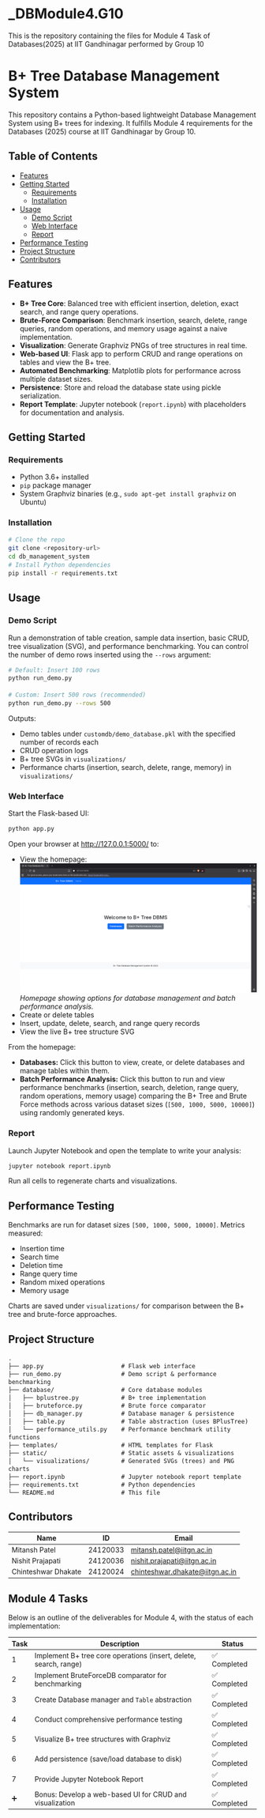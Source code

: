 # _DBModule4.G10
This is the repository containing the files for Module 4 Task of Databases(2025) at IIT Gandhinagar performed by Group 10

# B+ Tree Database Management System

This repository contains a Python-based lightweight Database Management System using B+ trees for indexing. It fulfills Module 4 requirements for the Databases (2025) course at IIT Gandhinagar by Group 10.

## Table of Contents

- [Features](#features)
- [Getting Started](#getting-started)
  - [Requirements](#requirements)
  - [Installation](#installation)
- [Usage](#usage)
  - [Demo Script](#demo-script)
  - [Web Interface](#web-interface)
  - [Report](#report)
- [Performance Testing](#performance-testing)
- [Project Structure](#project-structure)
- [Contributors](#contributors)

## Features

- **B+ Tree Core**: Balanced tree with efficient insertion, deletion, exact search, and range query operations.
- **Brute-Force Comparison**: Benchmark insertion, search, delete, range queries, random operations, and memory usage against a naive implementation.
- **Visualization**: Generate Graphviz PNGs of tree structures in real time.
- **Web-based UI**: Flask app to perform CRUD and range operations on tables and view the B+ tree.
- **Automated Benchmarking**: Matplotlib plots for performance across multiple dataset sizes.
- **Persistence**: Store and reload the database state using pickle serialization.
- **Report Template**: Jupyter notebook (`report.ipynb`) with placeholders for documentation and analysis.

## Getting Started

### Requirements

- Python 3.6+ installed
- `pip` package manager
- System Graphviz binaries (e.g., `sudo apt-get install graphviz` on Ubuntu)

### Installation

```bash
# Clone the repo
git clone <repository-url>
cd db_management_system
# Install Python dependencies
pip install -r requirements.txt
```

## Usage

### Demo Script

Run a demonstration of table creation, sample data insertion, basic CRUD, tree visualization (SVG), and performance benchmarking. You can control the number of demo rows inserted using the `--rows` argument:

```bash
# Default: Insert 100 rows
python run_demo.py

# Custom: Insert 500 rows (recommended)
python run_demo.py --rows 500
```

Outputs:
- Demo tables under `customdb/demo_database.pkl` with the specified number of records each
- CRUD operation logs
- B+ tree SVGs in `visualizations/`
- Performance charts (insertion, search, delete, range, memory) in `visualizations/`

### Web Interface

Start the Flask-based UI:

```bash
python app.py
```

Open your browser at http://127.0.0.1:5000/ to:
- View the homepage:
  ![Homepage Screenshot](db_management_system/homepage.png)
  *Homepage showing options for database management and batch performance analysis.*
- Create or delete tables
- Insert, update, delete, search, and range query records
- View the live B+ tree structure SVG

From the homepage:
*   **Databases:** Click this button to view, create, or delete databases and manage tables within them.
*   **Batch Performance Analysis:** Click this button to run and view performance benchmarks (insertion, search, deletion, range query, random operations, memory usage) comparing the B+ Tree and Brute Force methods across various dataset sizes (`[500, 1000, 5000, 10000]`) using randomly generated keys.

### Report

Launch Jupyter Notebook and open the template to write your analysis:

```bash
jupyter notebook report.ipynb
```

Run all cells to regenerate charts and visualizations.

## Performance Testing

Benchmarks are run for dataset sizes `[500, 1000, 5000, 10000]`. Metrics measured:
- Insertion time
- Search time
- Deletion time
- Range query time
- Random mixed operations
- Memory usage

Charts are saved under `visualizations/` for comparison between the B+ tree and brute-force approaches.

## Project Structure

```
.
├── app.py                      # Flask web interface
├── run_demo.py                 # Demo script & performance benchmarking
├── database/                   # Core database modules
│   ├── bplustree.py            # B+ tree implementation
│   ├── bruteforce.py           # Brute force comparator
│   ├── db_manager.py           # Database manager & persistence
│   ├── table.py                # Table abstraction (uses BPlusTree)
│   └── performance_utils.py    # Performance benchmark utility functions
├── templates/                  # HTML templates for Flask
├── static/                     # Static assets & visualizations
│   └── visualizations/         # Generated SVGs (trees) and PNG charts
├── report.ipynb                # Jupyter notebook report template
├── requirements.txt            # Python dependencies
└── README.md                   # This file
```


## Contributors

| Name                  | ID        | Email                           |
|-----------------------|-----------|---------------------------------|
| Mitansh Patel         | 24120033  | mitansh.patel@iitgn.ac.in       |
| Nishit Prajapati      | 24120036  | nishit.prajapati@iitgn.ac.in    |
| Chinteshwar Dhakate   | 24120024  | chinteshwar.dhakate@iitgn.ac.in |

## Module 4 Tasks

Below is an outline of the deliverables for Module 4, with the status of each implementation:

| Task | Description                                               | Status      |
|------|-----------------------------------------------------------|-------------|
| 1    | Implement B+ tree core operations (insert, delete, search, range) | ✅ Completed |
| 2    | Implement BruteForceDB comparator for benchmarking         | ✅ Completed |
| 3    | Create Database manager and `Table` abstraction            | ✅ Completed |
| 4    | Conduct comprehensive performance testing                 | ✅ Completed |
| 5    | Visualize B+ tree structures with Graphviz                | ✅ Completed |
| 6    | Add persistence (save/load database to disk)              | ✅ Completed |
| 7    | Provide Jupyter Notebook Report                           | ✅ Completed |
| ➕   | Bonus: Develop a web-based UI for CRUD and visualization  | ✅ Completed |
